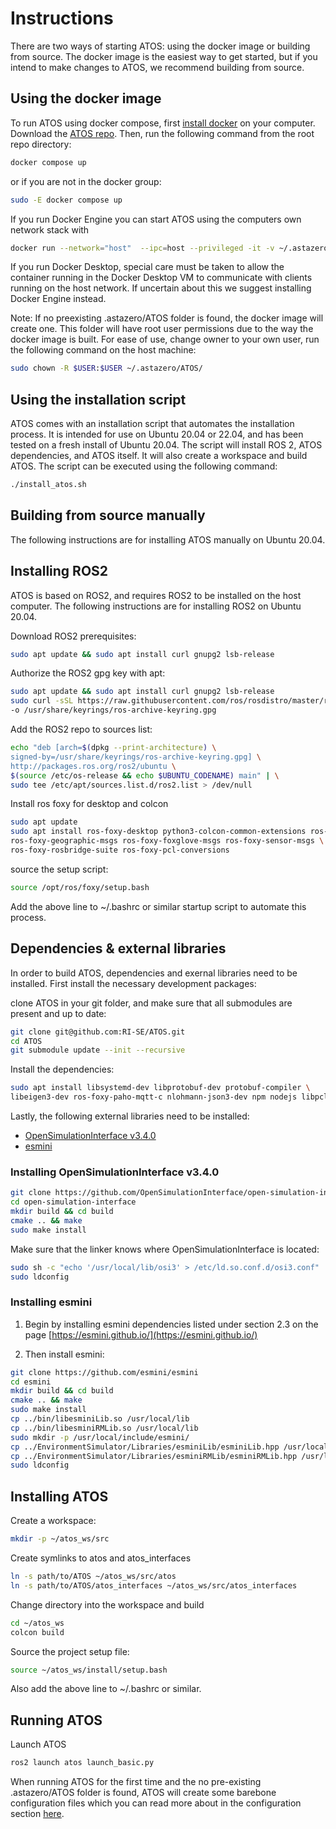 # Instructions
There are two ways of starting ATOS: using the docker image or building from source. The docker image is the easiest way to get started, but if you intend to make changes to ATOS, we recommend building from source.

## <a name="docker"></a> Using the docker image
To run ATOS using docker compose, first [install docker](https://docs.docker.com/engine/install/) on your computer. Download the [ATOS repo](https://github.com/RI-SE/ATOS). Then, run the following command from the root repo directory:
```bash
docker compose up
```
or if you are not in the docker group:
```bash
sudo -E docker compose up
```

If you run Docker Engine you can start ATOS using the computers own network stack with
```bash
docker run --network="host"  --ipc=host --privileged -it -v ~/.astazero/ATOS/:/root/.astazero/ATOS/ astazero/atos_docker_env:latest bash -c "source /root/atos_ws/install/setup.sh ; ros2 launch atos launch_basic.py"
```
If you run Docker Desktop, special care must be taken to allow the container running in the Docker Desktop VM to communicate with clients running on the host network. If uncertain about this we suggest installing Docker Engine instead. 

Note: If no preexisting .astazero/ATOS folder is found, the docker image will create one. This folder will have root user permissions due to the way the docker image is built. For ease of use, change owner to your own user, run the following command on the host machine:
```bash 
sudo chown -R $USER:$USER ~/.astazero/ATOS/
```

## <a name="Installation script"></a> Using the installation script
ATOS comes with an installation script that automates the installation process. It is intended for use on Ubuntu 20.04 or 22.04, and has been tested on a fresh install of Ubuntu 20.04. The script will install ROS 2, ATOS dependencies, and ATOS itself. It will also create a workspace and build ATOS. The script can be executed using the following command:
```bash
./install_atos.sh
```

## <a name="Native build"></a> Building from source manually
The following instructions are for installing ATOS manually on Ubuntu 20.04.

## <a name="ros2"></a> Installing ROS2

ATOS is based on ROS2, and requires ROS2 to be installed on the host computer. The following instructions are for installing ROS2 on Ubuntu 20.04.

Download ROS2 prerequisites:
```bash
sudo apt update && sudo apt install curl gnupg2 lsb-release
```

Authorize the ROS2 gpg key with apt:
```bash
sudo apt update && sudo apt install curl gnupg2 lsb-release
sudo curl -sSL https://raw.githubusercontent.com/ros/rosdistro/master/ros.key  \
-o /usr/share/keyrings/ros-archive-keyring.gpg
```

Add the ROS2 repo to sources list:

```bash
echo "deb [arch=$(dpkg --print-architecture) \
signed-by=/usr/share/keyrings/ros-archive-keyring.gpg] \
http://packages.ros.org/ros2/ubuntu \
$(source /etc/os-release && echo $UBUNTU_CODENAME) main" | \
sudo tee /etc/apt/sources.list.d/ros2.list > /dev/null
```

Install ros foxy for desktop and colcon
```bash
sudo apt update
sudo apt install ros-foxy-desktop python3-colcon-common-extensions ros-foxy-nav-msgs \
ros-foxy-geographic-msgs ros-foxy-foxglove-msgs ros-foxy-sensor-msgs \
ros-foxy-rosbridge-suite ros-foxy-pcl-conversions
```

source the setup script:
```bash
source /opt/ros/foxy/setup.bash
```
Add the above line to ~/.bashrc or similar startup script to automate this process.

## <a name="dependencies"></a> Dependencies & external libraries
In order to build ATOS, dependencies and exernal libraries need to be installed. First install the necessary development packages:

clone ATOS in your git folder, and make sure that all submodules are present and up to date:
```bash
git clone git@github.com:RI-SE/ATOS.git
cd ATOS
git submodule update --init --recursive
```

Install the dependencies:
```bash
sudo apt install libsystemd-dev libprotobuf-dev protobuf-compiler \
libeigen3-dev ros-foxy-paho-mqtt-c nlohmann-json3-dev npm nodejs libpcl-dev
```


Lastly, the following external libraries need to be installed:

- [OpenSimulationInterface v3.4.0](https://github.com/OpenSimulationInterface/open-simulation-interface)
- [esmini](https://github.com/esmini/esmini)

### <a name="osi"></a> Installing OpenSimulationInterface v3.4.0

```bash
git clone https://github.com/OpenSimulationInterface/open-simulation-interface.git -b v3.4.0
cd open-simulation-interface
mkdir build && cd build
cmake .. && make
sudo make install
```

Make sure that the linker knows where OpenSimulationInterface is located:
```bash
sudo sh -c "echo '/usr/local/lib/osi3' > /etc/ld.so.conf.d/osi3.conf"
sudo ldconfig
```

### <a name="esmini"></a> Installing esmini
1. Begin by installing esmini dependencies listed under section 2.3 on the page [https://esmini.github.io/](https://esmini.github.io/)

2. Then install esmini:
```bash
git clone https://github.com/esmini/esmini
cd esmini
mkdir build && cd build
cmake .. && make
sudo make install
cp ../bin/libesminiLib.so /usr/local/lib
cp ../bin/libesminiRMLib.so /usr/local/lib
sudo mkdir -p /usr/local/include/esmini/
cp ../EnvironmentSimulator/Libraries/esminiLib/esminiLib.hpp /usr/local/include/esmini/
cp ../EnvironmentSimulator/Libraries/esminiRMLib/esminiRMLib.hpp /usr/local/include/esmini/
sudo ldconfig
```

## <a name="installing"></a> Installing ATOS

Create a workspace:
```bash
mkdir -p ~/atos_ws/src
```

Create symlinks to atos and atos_interfaces
```bash
ln -s path/to/ATOS ~/atos_ws/src/atos
ln -s path/to/ATOS/atos_interfaces ~/atos_ws/src/atos_interfaces
```

Change directory into the workspace and build
```bash
cd ~/atos_ws
colcon build
```

Source the project setup file:
```bash
source ~/atos_ws/install/setup.bash
```
Also add the above line to ~/.bashrc or similar.

## <a name="running"></a> Running ATOS
Launch ATOS
```bash
ros2 launch atos launch_basic.py
```
When running ATOS for the first time and the no pre-existing .astazero/ATOS folder is found, ATOS will create some barebone configuration files which you can read more about in the configuration section [here](../Usage/How-to/configuration.md).
